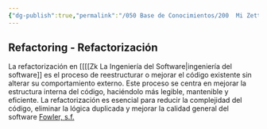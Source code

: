 ```yaml
---
{"dg-publish":true,"permalink":"/050 Base de Conocimientos/200  Mi Zettelkasten/100 Docencia/IS1/2025/Clase 04 Modelos de Proceso de Software/Zk Refactorización/","tags":["digitalGarden","refactoring"]}
---
```


## Refactoring - Refactorización

La refactorización en [[[[Zk La Ingeniería del Software\|ingeniería del software]] es el proceso de reestructurar o mejorar el código existente sin alterar su comportamiento externo. Este proceso se centra en mejorar la estructura interna del código, haciéndolo más legible, mantenible y eficiente. La refactorización es esencial para reducir la complejidad del código, eliminar la lógica duplicada y mejorar la calidad general del software [Fowler, s.f.](https://martinfowler.com/tags/refactoring.html)
